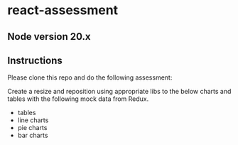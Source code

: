 # react-assessment

## Node version 20.x

## Instructions
Please clone this repo and do the following assessment:

Create a resize and reposition using appropriate libs to the below charts and tables with the following mock data from Redux.
- tables
- line charts
- pie charts
- bar charts




